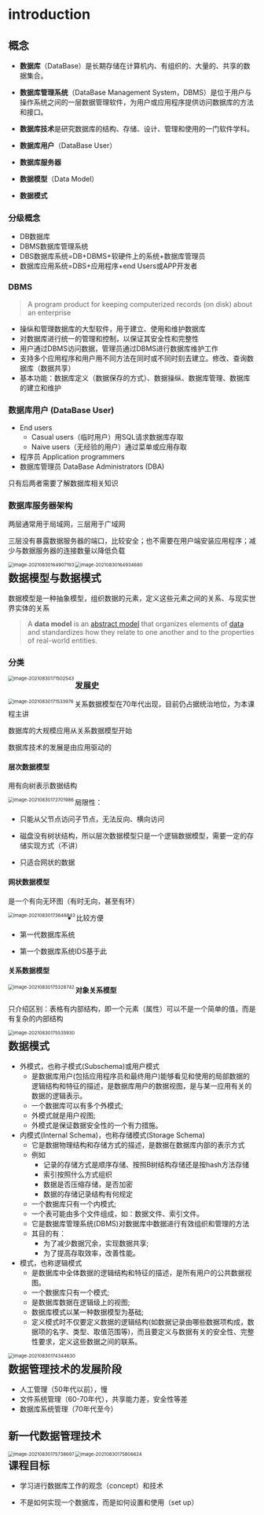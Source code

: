 # introduction

## 概念

* **数据库**（DataBase）是长期存储在计算机内、有组织的、大量的、共享的数据集合。

* **数据库管理系统**（DataBase Management System，DBMS）是位于用户与操作系统之间的一层数据管理软件，为用户或应用程序提供访问数据库的方法和接口。

* **数据库技术**是研究数据库的结构、存储、设计、管理和使用的一门软件学科。
* **数据库用户**（DataBase User）
* **数据库服务器**
* **数据模型**（Data Model）
* **数据模式**

### 分级概念

* DB数据库
* DBMS数据库管理系统
* DBS数据库系统=DB+DBMS+软硬件上的系统+数据库管理员
* 数据库应用系统=DBS+应用程序+end Users或APP开发者

### DBMS

> A program product for keeping computerized records (on disk) about an enterprise

* 操纵和管理数据库的大型软件，用于建立、使用和维护数据库
* 对数据库进行统一的管理和控制，以保证其安全性和完整性
* 用户通过DBMS访问数据，管理员通过DBMS进行数据库维护工作
* 支持多个应用程序和用户用不同方法在同时或不同时刻去建立。修改、查询数据库（数据共享）
* 基本功能：数据库定义（数据保存的方式）、数据操纵、数据库管理、数据库的建立和维护

### 数据库用户 (DataBase User)

* End users
  * Casual users（临时用户）用SQL请求数据库存取
  * Naive users（无经验的用户）通过菜单或应用存取
* 程序员 Application programmers
* 数据库管理员 DataBase Administrators (DBA)

只有后两者需要了解数据库相关知识

### 数据库服务器架构

两层通常用于局域网，三层用于广域网

三层没有暴露数据服务器的端口，比较安全；也不需要在用户端安装应用程序；减少与数据服务器的连接数量以降低负载

<img src="C:\Users\10643\AppData\Roaming\Typora\typora-user-images\image-20210830164907193.png" align="left" alt="image-20210830164907193" style="zoom:67%;" />

<img src="C:\Users\10643\AppData\Roaming\Typora\typora-user-images\image-20210830164934680.png" align="left" alt="image-20210830164934680" style="zoom:67%;" />

## 数据模型与数据模式

数据模型是一种抽象模型，组织数据的元素，定义这些元素之间的关系、与现实世界实体的关系

> A **data model** is an [abstract model](https://en.wikipedia.org/wiki/Abstract_model) that organizes elements of [data](https://en.wikipedia.org/wiki/Data) and standardizes how they relate to one another and to the properties of real-world entities. 

### 分类

<img src="C:\Users\10643\AppData\Roaming\Typora\typora-user-images\image-20210830171502543.png" align="left" alt="image-20210830171502543" style="zoom:67%;" />

### 发展史

<img src="C:\Users\10643\AppData\Roaming\Typora\typora-user-images\image-20210830171533976.png" align="left" alt="image-20210830171533976" style="zoom:67%;" />

关系数据模型在70年代出现，目前仍占据统治地位，为本课程主讲

数据库的大规模应用从关系数据模型开始

数据库技术的发展是由应用驱动的

#### 层次数据模型

用有向树表示数据结构

<img src="C:\Users\10643\AppData\Roaming\Typora\typora-user-images\image-20210830172701986.png" align="left" alt="image-20210830172701986" style="zoom:67%;" />

局限性：

* 只能从父节点访问子节点，无法反向、横向访问

* 磁盘没有树状结构，所以层次数据模型只是一个逻辑数据模型，需要一定的存储实现方式（不讲）

* 只适合网状的数据

#### 网状数据模型

是一个有向无环图（有时无向，甚至有环）

<img src="C:\Users\10643\AppData\Roaming\Typora\typora-user-images\image-20210830173646843.png" align="left" alt="image-20210830173646843" style="zoom:67%;" />

* 比较方便

* 第一代数据库系统

* 第一个数据库系统IDS基于此

#### 关系数据模型

<img src="C:\Users\10643\AppData\Roaming\Typora\typora-user-images\image-20210830175328742.png" align="left" alt="image-20210830175328742" style="zoom:67%;" />

#### 对象关系模型

只介绍区别：表格有内部结构，即一个元素（属性）可以不是一个简单的值，而是有复杂的内部结构

<img src="C:\Users\10643\AppData\Roaming\Typora\typora-user-images\image-20210830175535930.png" align="left" alt="image-20210830175535930" style="zoom:67%;" />

## 数据模式

* 外模式，也称子模式(Subschema)或用户模式
  * 是数据库用户(包括应用程序员和最终用户)能够看见和使用的局部数据的逻辑结构和特征的描述，是数据库用户的数据视图，是与某一应用有关的数据的逻辑表示。
  * 一个数据库可以有多个外模式;
  * 外模式就是用户视图;
  *  外模式是保证数据安全性的一个有力措施。
* 内模式(Internal Schema)，也称存储模式(Storage Schema)
  * 它是数据物理结构和存储方式的描述，是数据在数据库内部的表示方式
  * 例如
    * 记录的存储方式是顺序存储、按照B树结构存储还是按hash方法存储
    * 索引按照什么方式组织
    * 数据是否压缩存储，是否加密
    * 数据的存储记录结构有何规定
  * 一个数据库只有一个内模式;
  * 一个表可能由多个文件组成，如：数据文件、索引文件。
  * 它是数据库管理系统(DBMS)对数据库中数据进行有效组织和管理的方法
  * 其目的有：
    * 为了减少数据冗余，实现数据共享;
    * 为了提高存取效率，改善性能。
* 模式，也称逻辑模式
  * 是数据库中全体数据的逻辑结构和特征的描述，是所有用户的公共数据视图。
  *  一个数据库只有一个模式;
  * 是数据库数据在逻辑级上的视图;
  * 数据库模式以某一种数据模型为基础;
  * 定义模式时不仅要定义数据的逻辑结构(如数据记录由哪些数据项构成，数据项的名字、类型、取值范围等)，而且要定义与数据有关的安全性、完整性要求，定义这些数据之间的联系。

<img src="C:\Users\10643\AppData\Roaming\Typora\typora-user-images\image-20210830174344630.png" align="left" alt="image-20210830174344630" style="zoom:67%;" />

## 数据管理技术的发展阶段

* 人工管理（50年代以前），慢
* 文件系统管理（60-70年代），共享能力差，安全性等差
* 数据库系统管理（70年代至今）

## 新一代数据管理技术

<img src="C:\Users\10643\AppData\Roaming\Typora\typora-user-images\image-20210830175738697.png" align="left" alt="image-20210830175738697" style="zoom:67%;" />

<img src="C:\Users\10643\AppData\Roaming\Typora\typora-user-images\image-20210830175806624.png" align="left" alt="image-20210830175806624" style="zoom:67%;" />

## 课程目标

* 学习进行数据库工作的观念（concept）和技术

* 不是如何实现一个数据库，而是如何设置和使用（set up）

